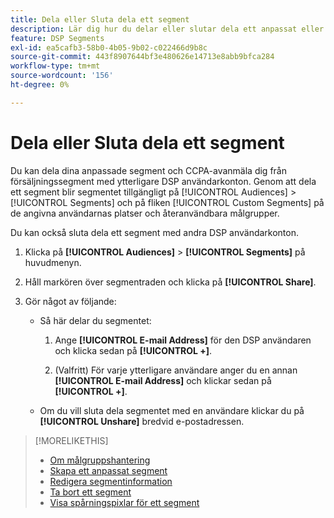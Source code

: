 ```yaml
---
title: Dela eller Sluta dela ett segment
description: Lär dig hur du delar eller slutar dela ett anpassat eller CCPA-avanmäl dig från ett försäljningssegment med andra DSP användarkonton.
feature: DSP Segments
exl-id: ea5cafb3-58b0-4b05-9b02-c022466d9b8c
source-git-commit: 443f8907644bf3e480626e14713e8abb9bfca284
workflow-type: tm+mt
source-wordcount: '156'
ht-degree: 0%

---
```


# Dela eller Sluta dela ett segment

Du kan dela dina anpassade segment och CCPA-avanmäla dig från försäljningssegment med ytterligare DSP användarkonton. Genom att dela ett segment blir segmentet tillgängligt på [!UICONTROL Audiences] > [!UICONTROL Segments] och på fliken [!UICONTROL Custom Segments] på de angivna användarnas platser och återanvändbara målgrupper.

Du kan också sluta dela ett segment med andra DSP användarkonton.

1. Klicka på **[!UICONTROL Audiences]** > **[!UICONTROL Segments]** på huvudmenyn.

1. Håll markören över segmentraden och klicka på **[!UICONTROL Share]**.

1. Gör något av följande:

   * Så här delar du segmentet:

      1. Ange **[!UICONTROL E-mail Address]** för den DSP användaren och klicka sedan på **[!UICONTROL +]**.

      1. (Valfritt) För varje ytterligare användare anger du en annan **[!UICONTROL E-mail Address]** och klickar sedan på **[!UICONTROL +]**.

   * Om du vill sluta dela segmentet med en användare klickar du på **[!UICONTROL Unshare]** bredvid e-postadressen.

>[!MORELIKETHIS]
>
>* [Om målgruppshantering](audience-about.md)
>* [Skapa ett anpassat segment](custom-segment-create.md)
>* [Redigera segmentinformation](segment-edit.md)
>* [Ta bort ett segment](segment-delete.md)
>* [Visa spårningspixlar för ett segment](segment-view-pixels.md)
